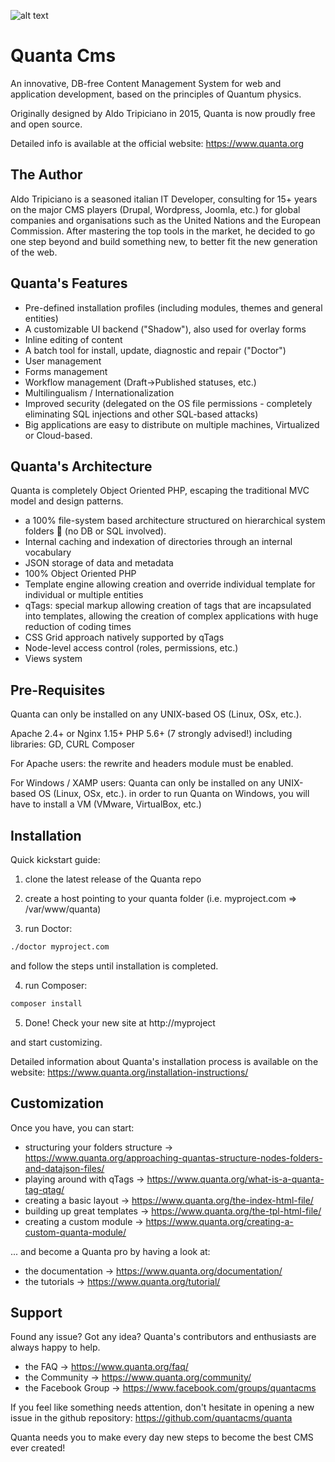 ![alt text](https://www.quanta.org/assets/img/q_cms.png)
# Quanta Cms #
An innovative, DB-free Content Management System for web and application development, based on the principles of Quantum physics.

Originally designed by Aldo Tripiciano in 2015, Quanta is now proudly free and open source.

Detailed info is available at the official website: https://www.quanta.org

The Author
----------------------------------
Aldo Tripiciano is a seasoned italian IT Developer, consulting for 15+ years on the major CMS players (Drupal, Wordpress, Joomla, etc.) for global companies and organisations such as the United Nations and the European Commission. 
After mastering the top tools in the market, he decided to go one step beyond and build something new, to better fit the new generation of the web. 


Quanta's Features
----------------------------------

- Pre-defined installation profiles (including modules, themes and general entities)
- A customizable UI backend ("Shadow"), also used for overlay forms
- Inline editing of content
- A batch tool for install, update, diagnostic and repair ("Doctor")
- User management
- Forms management
- Workflow management (Draft->Published statuses, etc.)
- Multilingualism / Internationalization 
- Improved security (delegated on the OS file permissions - completely eliminating SQL injections and other SQL-based attacks)
- Big applications are easy to distribute on multiple machines, Virtualized or Cloud-based.


Quanta's Architecture
----------------------------------
Quanta is completely Object Oriented PHP, escaping the traditional MVC model and design patterns. 

* a 100% file-system based architecture structured on  hierarchical system folders 📁 (no DB or SQL involved). 
* Internal caching and indexation of directories through an internal vocabulary
* JSON storage of data and metadata
* 100% Object Oriented PHP
* Template engine allowing creation and override individual template for individual or multiple entities
* qTags: special markup allowing creation of tags that are incapsulated into templates, allowing the creation of complex applications with huge reduction of coding times
* CSS Grid approach natively supported by qTags
* Node-level access control (roles, permissions, etc.)
* Views system


Pre-Requisites
----------------------------------
Quanta can only be installed on any UNIX-based OS (Linux, OSx, etc.). 

Apache 2.4+ or Nginx 1.15+
PHP 5.6+ (7 strongly advised!) including libraries: GD, CURL
Composer

For Apache users:
the rewrite and headers module must be enabled.

For Windows / XAMP users:
Quanta can only be installed on any UNIX-based OS (Linux, OSx, etc.). 
in order to run Quanta on Windows, you will have to install a VM (VMware, VirtualBox, etc.) 


Installation
-----------------
Quick kickstart guide:

1. clone the latest release of the Quanta repo

2. create a host pointing to your quanta folder (i.e. myproject.com => /var/www/quanta)

3. run Doctor: 
```bash
./doctor myproject.com
```
and follow the steps until installation is completed.

4. run Composer:
```bash
composer install
```

5. Done! Check your new site at http://myproject

and start customizing. 

Detailed information about Quanta's installation process is available on the website: https://www.quanta.org/installation-instructions/


Customization
-----------------
Once you have, you can start: 
* structuring your folders structure -> https://www.quanta.org/approaching-quantas-structure-nodes-folders-and-datajson-files/
* playing around with qTags -> https://www.quanta.org/what-is-a-quanta-tag-qtag/
* creating a basic layout -> https://www.quanta.org/the-index-html-file/ 
* building up great templates -> https://www.quanta.org/the-tpl-html-file/
* creating a custom module -> https://www.quanta.org/creating-a-custom-quanta-module/

... and become a Quanta pro by having a look at:
* the documentation -> https://www.quanta.org/documentation/
* the tutorials  -> https://www.quanta.org/tutorial/

Support
-----------------
Found any issue? Got any idea? 
Quanta's contributors and enthusiasts are always happy to help.

* the FAQ -> https://www.quanta.org/faq/
* the Community -> https://www.quanta.org/community/
* the Facebook Group -> https://www.facebook.com/groups/quantacms

If you feel like something needs attention, don't hesitate in opening a new issue in the github repository:
https://github.com/quantacms/quanta

Quanta needs you to make every day new steps to become the best CMS ever created!
